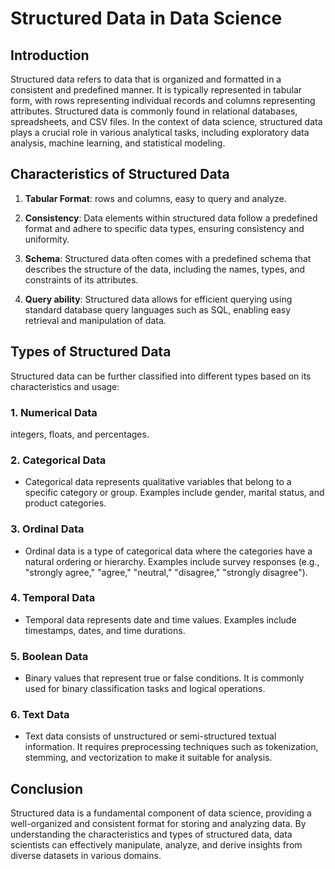 # Structured Data in Data Science

## Introduction

Structured data refers to data that is organized and formatted in a consistent and predefined manner. It is typically represented in tabular form, with rows representing individual records and columns representing attributes. Structured data is commonly found in relational databases, spreadsheets, and CSV files. In the context of data science, structured data plays a crucial role in various analytical tasks, including exploratory data analysis, machine learning, and statistical modeling.

## Characteristics of Structured Data

1. **Tabular Format**: rows and columns, easy to query and analyze.

2. **Consistency**: Data elements within structured data follow a predefined format and adhere to specific data types, ensuring consistency and uniformity.

3. **Schema**: Structured data often comes with a predefined schema that describes the structure of the data, including the names, types, and constraints of its attributes.

4. **Query ability**: Structured data allows for efficient querying using standard database query languages such as SQL, enabling easy retrieval and manipulation of data.

## Types of Structured Data

Structured data can be further classified into different types based on its characteristics and usage:

### 1. **Numerical Data**

integers, floats, and percentages.

### 2. **Categorical Data**

- Categorical data represents qualitative variables that belong to a specific category or group. Examples include gender, marital status, and product categories.

### 3. **Ordinal Data**

- Ordinal data is a type of categorical data where the categories have a natural ordering or hierarchy. Examples include survey responses (e.g., "strongly agree," "agree," "neutral," "disagree," "strongly disagree").

### 4. **Temporal Data**

- Temporal data represents date and time values. Examples include timestamps, dates, and time durations.

### 5. **Boolean Data**

- Binary values that represent true or false conditions. It is commonly used for binary classification tasks and logical operations.

### 6. **Text Data**

- Text data consists of unstructured or semi-structured textual information. It requires preprocessing techniques such as tokenization, stemming, and vectorization to make it suitable for analysis.

## Conclusion

Structured data is a fundamental component of data science, providing a well-organized and consistent format for storing and analyzing data. By understanding the characteristics and types of structured data, data scientists can effectively manipulate, analyze, and derive insights from diverse datasets in various domains.
